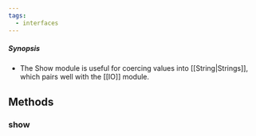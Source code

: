 ```yaml
---
tags:
  - interfaces
---
```

##### Synopsis
- The Show module is useful for coercing values into [[String|Strings]], which pairs well with the [[IO]] module.

## Methods

### show